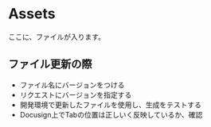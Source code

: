 # Assets

ここに、ファイルが入ります。

## ファイル更新の際

- ファイル名にバージョンをつける
- リクエストにバージョンを指定する
- 開発環境で更新したファイルを使用し、生成をテストする
- Docusign上でTabの位置は正しいく反映しているか、確認

